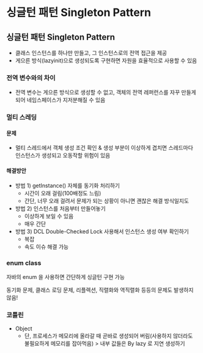 # 싱글턴 패턴 Singleton Pattern

## 싱글턴 패턴 Singleton Pattern

* 클래스 인스턴스를 하나만 만들고, 그 인스턴스로의 전역 접근을 제공
* 게으른 방식(lazyinit)으로 생성되도록 구현하면 자원을 효율적으로 사용할 수 있음



### 전역 변수와의 차이

* 전역 변수는 게으른 방식으로 생성할 수 없고, 객체의 전역 레퍼런스를 자꾸 만들게 되어 네임스페이스가 지저분해질 수 있음



### 멀티 스레딩&#x20;

#### 문제

* 멀티 스레드에서 객체 생성 조건 확인 & 생성 부분이 이상하게 겹치면 스레드마다 인스턴스가 생성되고 오동작할 위험이 있음

#### 해결방안

* 방법 1) getInstance() 자체를 동기화 처리하기&#x20;
  * 시간이 오래 걸림(100배정도 느림)
  * 간단, 너무 오래 걸려서 문제가 되는 상황이 아니면 괜찮은 해결 방식일지도
* 방법 2) 인스턴스를 처음부터 만들어놓기
  * 이상하게 보일 수 있음
  * 매우 간단
* 방법 3) DCL Double-Checked Lock 사용해서 인스턴스 생성 여부 확인하기
  * 복잡
  * 속도 이슈 해결 가능

### enum class

자바의 enum 을 사용하면 간단하게 싱글턴 구현 가능

동기화 문제, 클래스 로딩 문제, 리플렉션, 직렬화와 역직렬화 등등의 문제도 발생하지 않음!



### 코틀린

* Object
  * 단, 프로세스가 메모리에 올라갈 때 곧바로 생성되어 버림(사용하지 않더라도 불필요하게 메모리를 잡아먹음) > 내부 값들은 By lazy 로 지연 생성하기
